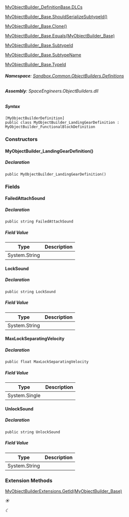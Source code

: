 [MyObjectBuilder\_DefinitionBase.DLCs](VRage.Game.MyObjectBuilder_DefinitionBase.html#VRage_Game_MyObjectBuilder_DefinitionBase_DLCs)

[MyObjectBuilder\_Base.ShouldSerializeSubtypeId()](VRage.ObjectBuilders.MyObjectBuilder_Base.html#VRage_ObjectBuilders_MyObjectBuilder_Base_ShouldSerializeSubtypeId)

[MyObjectBuilder\_Base.Clone()](VRage.ObjectBuilders.MyObjectBuilder_Base.html#VRage_ObjectBuilders_MyObjectBuilder_Base_Clone)

[MyObjectBuilder\_Base.Equals(MyObjectBuilder\_Base)](VRage.ObjectBuilders.MyObjectBuilder_Base.html#VRage_ObjectBuilders_MyObjectBuilder_Base_Equals_VRage_ObjectBuilders_MyObjectBuilder_Base_)

[MyObjectBuilder\_Base.SubtypeId](VRage.ObjectBuilders.MyObjectBuilder_Base.html#VRage_ObjectBuilders_MyObjectBuilder_Base_SubtypeId)

[MyObjectBuilder\_Base.SubtypeName](VRage.ObjectBuilders.MyObjectBuilder_Base.html#VRage_ObjectBuilders_MyObjectBuilder_Base_SubtypeName)

[MyObjectBuilder\_Base.TypeId](VRage.ObjectBuilders.MyObjectBuilder_Base.html#VRage_ObjectBuilders_MyObjectBuilder_Base_TypeId)

###### **Namespace**: [Sandbox.Common.ObjectBuilders.Definitions](Sandbox.Common.ObjectBuilders.Definitions.html)

###### **Assembly**: SpaceEngineers.ObjectBuilders.dll

##### Syntax

```
[MyObjectBuilderDefinition]
public class MyObjectBuilder_LandingGearDefinition : MyObjectBuilder_FunctionalBlockDefinition
```

### Constructors

#### MyObjectBuilder\_LandingGearDefinition()

##### Declaration

```
public MyObjectBuilder_LandingGearDefinition()
```

### Fields

#### FailedAttachSound

##### Declaration

```
public string FailedAttachSound
```

##### Field Value

| Type | Description |
| --- | --- |
| System.String |     |

#### LockSound

##### Declaration

```
public string LockSound
```

##### Field Value

| Type | Description |
| --- | --- |
| System.String |     |

#### MaxLockSeparatingVelocity

##### Declaration

```
public float MaxLockSeparatingVelocity
```

##### Field Value

| Type | Description |
| --- | --- |
| System.Single |     |

#### UnlockSound

##### Declaration

```
public string UnlockSound
```

##### Field Value

| Type | Description |
| --- | --- |
| System.String |     |

### Extension Methods

[MyObjectBuilderExtensions.GetId(MyObjectBuilder\_Base)](VRage.Game.MyObjectBuilderExtensions.html#VRage_Game_MyObjectBuilderExtensions_GetId_VRage_ObjectBuilders_MyObjectBuilder_Base_)

_☀_

_☾_